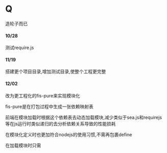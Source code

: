 Q
=
造轮子而已
<h4>10/28</h4>
<p>测试require.js</p>
<h4>11/19</h4>
<p>搭建更个项目目录,增加测试目录,使整个工程更完整</p>
<h4>12/02</h4>
<p>改为更工程化的fis-pure来实现模块化</p>
<p>fis-pure是在打包过程中生成一张依赖映射表</p>
<p>前端在模块加载时根据这个依赖表去动态加载模块,减少类似于sea.js和requirejs等在js运行时类似递归的去分析依赖关系导致的性能损耗</p>
<p>在模块化定义时也更加符合nodejs的使用习惯,不需再包裹define</p>
<p>在加载模块时只需</p>
<!doctype html>
<html>
<head>
    <meta charset="utf-8">
    <meta http-equiv="X-UA-Compatible" content="IE=edge,chrome=1">
    <title>Todo</title>
    <script type="text/javascript" src="lib/mod.js"></script>
    <!--[if lt IE 9]>
    <script src="lib/html5shiv.min.js"></script>
    <![endif]-->
</head>
<body>
<script type="text/javascript">
    var Q = require('core/Q');
    console.log(Q);
</script>
</body>
</html>